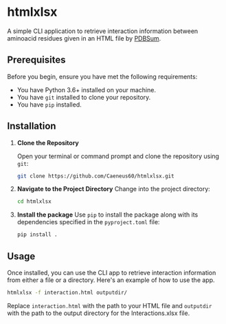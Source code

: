 # htmlxlsx

A simple CLI application to retrieve interaction information between aminoacid residues given in an HTML file by [PDBSum](https://www.ebi.ac.uk/thornton-srv/databases/pdbsum/).

## Prerequisites

Before you begin, ensure you have met the following requirements:

- You have Python 3.6+ installed on your machine.
- You have `git` installed to clone your repository.
- You have `pip` installed.

## Installation

1. **Clone the Repository**

   Open your terminal or command prompt and clone the repository using `git`:

   ```sh
   git clone https://github.com/Caeneus60/htmlxlsx.git
   ```

2. **Navigate to the Project Directory**
   Change into the project directory:

   ```sh
   cd htmlxlsx
   ```

3. **Install the package**
   Use `pip` to install the package along with its dependencies specified in the `pyproject.toml` file:

   ```sh
   pip install .
   ```

## Usage

Once installed, you can use the CLI app to retrieve interaction information from either a file or a directory. Here's an example of how to use the app.

```sh
htmlxlsx -f interaction.html outputdir/
```

Replace `interaction.html` with the path to your HTML file and `outputdir` with the path to the output directory for the Interactions.xlsx file.
